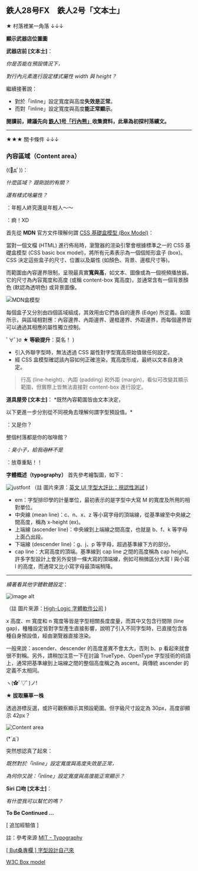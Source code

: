 ## 鉄人28号FX　鉄人2号「文本士」

★ 村落裡某一角落 ↓↓↓

**顯示武器店位置圖**

**武器店前 [文本士]**：

*你是否能在預設情況下，*

*對行內元素進行設定樣式屬性 width 與 height？*

繼續接著說：

- 對於「inline」設定寬度與高度**失效是正常**。
- 而對「inline」設定寬度與高度**能正常顯示**。

**閱讀前，建議先向 [鉄人1号「行內熊」](https://ithelp.ithome.com.tw/articles/10215954)收集資料，此章為初探村落續文。**

---

★★★ 關卡條件 ↓↓↓
### 內容區域（Content area）

((ﾟдﾟ))：

*什麼區域？ 跟剛說的有關？*

*還有樣式啥屬性？*

：年輕人終究還是年輕人～～

：痾！XD 

首先從 **MDN** 官方文件理解何謂 [CSS 基礎盒模型 (Box Model)](https://developer.mozilla.org/zh-CN/docs/Web/CSS/CSS_Box_Model/Introduction_to_the_CSS_box_model)：

當對一個文檔 (HTML) 進行佈局時，瀏覽器的渲染引擎會根據標準之一的 CSS 基礎盒模型 (CSS basic box model)，將所有元素表示為一個個矩形盒子 (box)。CSS 決定這些盒子的尺寸、位置以及屬性 (如顏色、背景、邊框尺寸等)。

而範圍由內容邊界限制，呈現最真實**寬與高**，如文本、圖像或為一個視頻播放器。它的尺寸為內容寬度和高度 (或稱 content-box 寬高度)，並通常含有一個背景顏色 (默認為透明色) 或背景圖像。 

![MDN盒模型](https://mdn.mozillademos.org/files/8685/boxmodel-(3).png)

每個盒子又分別由四個區域組成，其效用由它們各自的邊界 (Edge) 所定義。如圖所示，與區域相對應：內容邊界、內距邊界、邊框邊界、外距邊界，而每個邊界皆可以通過其相應的屬性獨立控制。

 ﾟ∀ﾟ)σ 
 **★ 等級提升**：莫名！ )

- 引入外聯字型時，無法透過 CSS 屬性對字型寬高原始值做任何設定。
- 經 CSS 盒模型確認該內容如何正確渲染，寬高度形成，最終以文本自身決定。

>行高 (line-height)、內距 (padding) 和外距 (margin)，看似可改變其顯示範圍，但實際上皆無法直接對 content-box 進行設定。

**道具屋旁 [文本士]**：
*既然內容範圍皆由文本決定，

以下更進一步分別從不同視角去理解何謂字型預設值。*

：又是你？

整個村落都是你的咖啡館？

*：臭小子，給我~~泡杯~~不是*

：放尊重點！！

**字體概述（typography）** 首先參考繪製圖，如下：

![justfont](https://blog.justfont.com/wp-content/uploads/2013/01/typography.jpg)
（註 圖片來源：[英文 UI 字型大評比：視認性測試](https://blog.justfont.com/2013/01/ui-font-testing-legibilit/) )

- em：字型排印學的計量單位，最初表示的是字型中大寫 M 的寬度及所用的相對單位。
- 中央線 (mean line)：c、n、x、z 等小寫字母的頂端線，從基準線至中央線之間高度，稱為 x-height (ex)。
- 上端線 (ascender line)：中央線到上端線之間高度，也就是 b、f、k 等字母上面凸出段。
- 下端線 (descender line)：g、j、p 等字母，超過基準線下方的部分。
- cap line：大寫高度的頂端。基準線到 cap line 之間的高度稱為 cap height。許多字型設計上會另外安排一條大寫的頂端線，例如可稍微區分大寫 I 與小寫 l 的高度，而通常又比小寫字母最頂端稍降。

---

*續著看其他字體軟體設定*：

![image alt](https://www.high-logic.com/fontcreator/manual11/fontcreator_039_font_settings_metrics.png)

（註 圖片來源：[High-Logic 字體軟件公司](https://www.high-logic.com/) )

x 高度、m 寬度和 n 寬度等皆是字型相關長度度量，而其中又包含行間隙 (line gap)，種種設定皆對字型產生直接影響，說明了引入不同字型時，已直接包含各種自身預設值，經由瀏覽器直接渲染。

一般來說：ascender、descender 的高度差異不會太大，否則 b、p 看起來就會很不對稱。另外，請稍加注意一下在討論 TrueType、OpenType 字型技術的術語上，通常把基準線到上端線之間的整個高度稱之為 ascent。與傳統 ascender 的定義不太相同。

ヽ(✿ﾟ▽ﾟ)ノ!

**★ 拔取藥草一株**

透過游標反選，或許可觀察顯示其預設範圍。但字級尺寸設定為 30px，高度卻顯示 42px？

![Content area](https://i.imgur.com/OFxdFsY.jpg)


(\*´д\`) 

突然想認真了起來：

*既然對於「inline」設定寬度與高度失效是正常，*

*為何你又說：「inline」設定寬度與高度能正常顯示？*


**Siri 口吻 [文本士]**：

*有什麼我可以幫忙的嗎？* 

**To Be Continued ...**

[ 追加經驗值 ]

註：參考來源 [MIT - Typography ](http://web.mit.edu/6.813/www/sp18/classes/16-typography/)

[ [ But桑專欄 ] 字型設計自己來](https://blog.justfont.com/2012/11/latin-type-design-1/)

[W3C Box model](https://www.w3.org/TR/CSS22/box.html)
